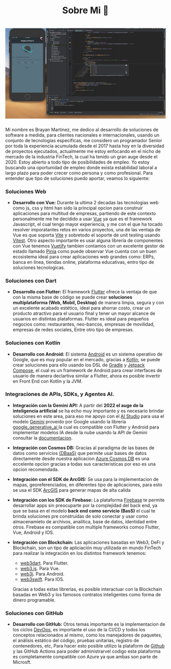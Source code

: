 <h1 align="center"> Sobre Mi 👋</h1>

<h1 align="center">
  <img src="https://github.com/Ing-Brayan-Martinez/Ing-Brayan-Martinez/blob/master/docs/maxresdefault.jpg" 
    alt="Code" width="800"/>
</h1>

Mi nombre es Brayan Martinez, me dedico al desarrollo de soluciones de software a medida, para clientes nacionales 
e internacionales, usando un conjunto de tecnologías específicas, me considero un programador Senior por toda la 
experiencia acumulada desde el 2017 hasta hoy en la diversidad de proyectos ejecutados, actualmente me estoy enfocando
en el nicho de mercado de la industria FinTech, la cual ha tenido un gran auge desde el 2020. Estoy abierto a todo tipo
de posibilidades de empleo. Yo estoy buscando una oportunidad de empleo donde exista estabilidad laboral a largo plazo
para poder crecer como persona y como profesional. Para entender que tipo de soluciones puedo aportar, veamos lo 
siguiente:

### Soluciones Web

- **Desarrollo con Vue:** Durante la ultima 2 decadas las tecnologias web como js, css y 
  html han sido la principal opcion para construir aplicaciones para multitud de empresas, 
  partiendo de este contexto personalmente me he decidido a usar [Vue](https://vuejs.org/) 
  ya que es el framework Javascript, el cual tengo mayor experiencia, y me con el que ha tocado 
  resolver imporatantes retos en varios proyectos, una de las ventaja de Vue es que 
  soporta [Vite](https://vite.dev/) y sobretodo el soporte de unit testing usando 
  [Vitest](https://vitest.dev/guide/). Otro aspecto importante es usar alguna librería de 
  componentes con Vue tenemos [Vuetify](https://vuetifyjs.com/en/) tambien contamos con un 
  excelente gestor de estado llamado [Pinia](https://pinia.vuejs.org/) como puede observar Vue 
  cuenta con un buen ecosistema ideal para crear aplicaciones web grandes como: ERPs, 
  banca en linea, tiendas online, plataforma educativas, entro tipo de soluciones tecnologicas.

### Soluciones con Dart

- **Desarrollo con Flutter:** El framework [Flutter](https://flutter.dev/) ofrece la ventaja de que con la misma 
  base de código se puede crear **soluciones multiplataforma (Web, Mobil, Desktop)** de manera limpia, segura y con un 
  excelente acabado estético, ideal para ahorrar costo, crear un producto atractivo para el usuario final y tener un 
  mayor alcance de usuarios en distintas plataformas. Flutter es ideal para pequeños negocios como: restaurantes, 
  neo-bancos, empresas de movilidad, empresas de redes sociales, Entre otro tipo de empresas.

### Soluciones con Kotlin

- **Desarrollo con Android:** El sistema [Android](https://developer.android.com/) es un sistema 
  operativo de Google, que es muy popular en el mercado, gracias a [Kotlin](https://kotlinlang.org/), se puede crear soluciones para ello
  usando los DSL de [Gradle](https://gradle.org/) y [Jetpack Compose](https://developer.android.com/develop/ui/compose), el cual es un framework de Android para crear 
  interfaces de usuario de manera declartiva similar a Flutter, ahora es posible invertir en Front End con Kotlin
  y la JVM.

### Integraciones de APIs, SDKs, y Agentes AI.

- **Integración con la Gemini API:** A partir del **2022 el auge de la inteligencia  artificial** se ha echo muy
  importante y es necesario brindar soluciones en este area, para eso me apoyo con el
  [AI Studio](https://aistudio.google.com/app/prompts/new_chat) para usa el modelo
  [Gemini](https://gemini.google.com/app) proveido por Google usando la libreria
  [google_generative_ai ](https://ai.google.dev/gemini-api/docs/get-started?hl=es-419)la cual es 
  compatible con Flutter y Android para implementar modelos IA desde la nube usando la API de Gemini
  consultar la [documentacion](https://ai.google.dev/).


- **Integración con Cosmos DB:** Gracias al paradigma de las bases de datos como servicios [
  (DBaaS)](https://techlib.net/techedu/base-de-datos-como-servicio-dbaas/) que permite usar 
  bases de datos directamente desde nuestra aplicacion [Azure Cosmos DB](https://azure.microsoft.com/es-es/products/cosmos-db/)
  es una eccelente opcion gracias a todas sus caracteristicas por eso es una opcion recomendada.


- **Integración con el SDK de ArcGIS:** Se usa para la implementacion de mapas, georeferenciados, 
  en diferentes tipo de aplicaciones, para esto se usa el SDK [ArcGIS](https://developers.arcgis.com/) para 
  generar mapas de alta calida


- **Integración con los SDK de Firebase:** La plataforma [Firebase](https://firebase.google.com)
  te permite desarrollar apps sin preocuparte por la complejidad del back end, ya que se basa en el 
  modelo **back end como servicio (BasS)** el cual te brinda soluciones pre construidas de solo 
  conectar y usar como almacenamieto de archivos, analitica, base de datos, identidad entre otros. 
  Firebase es compatible con multiple frameworks comoo Flutter, Vue, Android y IOS.


- **Integración con Blockchain:** Las aplicaciones basadas en Web3, DeFi y Blockchain, son un 
  tipo de apliciación muy utilizada en mundo FinTech para realizar la integración en los 
  distintos framework tenemos:
  - [web3dart](https://pub.dev/packages/web3dart). Para Flutter. 
  - [web3.js](https://docs.web3js.org/). Para Vue. 
  - [web3j](https://docs.web3j.io/4.8.7/). Para Android. 
  - [web3swift](https://github.com/web3swift-team/web3swift). Para IOS.
  
  Gracias a todas estas librerías, es posible interactuar con la Blockchain basadas en Web3 y 
  los famosos contratos inteligentes como forma de dinero programable.

### Soluciones con GitHub

- **Desarrollo con GitHub:**  Otros temas importante es la implementacion de los ciclos 
  [DevOps](https://azure.microsoft.com/en-us/resources/cloud-computing-dictionary/what-is-devops), es importante el 
  uso de la CI/CD y todos los conceptos relacionados al mismo, como los manejadores de paquetes, el análisis estático
  del código, pruebas unitarias, registro de contenedores, etc, Para hacer esto posible utilizo la plataform de 
  [Github](https://github.com/) y las GitHub Actions para poder administrarvel codigo esta plataforma es 
  completamente compatible con Azure ya que ambas son parte de Microsft.